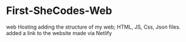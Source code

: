 # First-SheCodes-Web

web Hosting
adding the structure of my web; HTML, JS, Css, Json files.
added a link to the website made via Netlify
